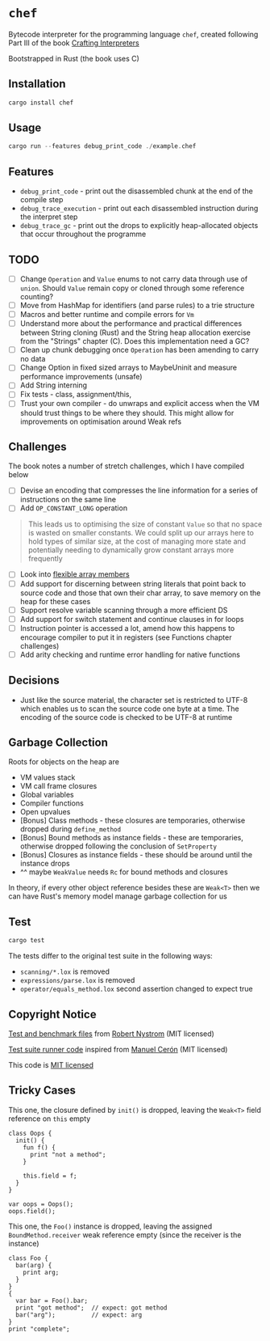 # `chef`

Bytecode interpreter for the programming language `chef`, created following Part III of the book [Crafting Interpreters](https://craftinginterpreters.com/)

Bootstrapped in Rust (the book uses C)

## Installation

```rust
cargo install chef
```

## Usage

```rust
cargo run --features debug_print_code ./example.chef
```

## Features

- `debug_print_code` - print out the disassembled chunk at the end of the compile step
- `debug_trace_execution` - print out each disassembled instruction during the interpret step
- `debug_trace_gc` - print out the drops to explicitly heap-allocated objects that occur throughout the programme

## TODO

- [ ] Change `Operation` and `Value` enums to not carry data through use of `union`. Should `Value` remain copy or cloned through some reference counting?
- [ ] Move from HashMap for identifiers (and parse rules) to a trie structure
- [ ] Macros and better runtime and compile errors for `Vm`
- [ ] Understand more about the performance and practical differences between String cloning (Rust) and the String heap allocation exercise from the "Strings" chapter (C). Does this implementation need a GC?
- [ ] Clean up chunk debugging once `Operation` has been amending to carry no data
- [ ] Change Option in fixed sized arrays to MaybeUninit and measure performance improvements (unsafe)
- [ ] Add String interning
- [ ] Fix tests - class, assignment/this,
- [ ] Trust your own compiler - do unwraps and explicit access when the VM should trust things to be where they should. This might allow for improvements on optimisation around Weak refs

## Challenges

The book notes a number of stretch challenges, which I have compiled below

- [ ] Devise an encoding that compresses the line information for a series of instructions on the same line
- [ ] Add `OP_CONSTANT_LONG` operation

> This leads us to optimising the size of constant `Value` so that no space is wasted on smaller constants. We could split up our arrays here to hold types of similar size, at the cost of managing more state and potentially needing to dynamically grow constant arrays more frequently

- [ ] Look into [flexible array members](https://en.wikipedia.org/wiki/Flexible_array_member)
- [ ] Add support for discerning between string literals that point back to source code and those that own their char array, to save memory on the heap for these cases
- [ ] Support resolve variable scanning through a more efficient DS
- [ ] Add support for switch statement and continue clauses in for loops
- [ ] Instruction pointer is accessed a lot, amend how this happens to encourage compiler to put it in registers (see Functions chapter challenges)
- [ ] Add arity checking and runtime error handling for native functions

## Decisions

- Just like the source material, the character set is restricted to UTF-8 which enables us to scan the source code one byte at a time. The encoding of the source code is checked to be UTF-8 at runtime

## Garbage Collection

Roots for objects on the heap are

- VM values stack
- VM call frame closures
- Global variables
- Compiler functions
- Open upvalues
- [Bonus] Class methods - these closures are temporaries, otherwise dropped during `define_method`
- [Bonus] Bound methods as instance fields - these are temporaries, otherwise dropped following the conclusion of `SetProperty`
- [Bonus] Closures as instance fields - these should be around until the instance drops
- ^^ maybe `WeakValue` needs `Rc` for bound methods and closures

In theory, if every other object reference besides these are `Weak<T>` then we can have Rust's memory model manage garbage collection for us

## Test

```sh
cargo test
```

The tests differ to the original test suite in the following ways:

- `scanning/*.lox` is removed
- `expressions/parse.lox` is removed
- `operator/equals_method.lox` second assertion changed to expect true

## Copyright Notice

[Test and benchmark files](./tests/suite/) from [Robert Nystrom](https://github.com/munificent/craftinginterpreters) (MIT licensed)

[Test suite runner code](./tests/run.rs) inspired from [Manuel Cerón](https://github.com/ceronman/loxido/tree/unsafe) (MIT licensed)

This code is [MIT licensed](./LICENSE)

## Tricky Cases

This one, the closure defined by `init()` is dropped, leaving the `Weak<T>` field reference on `this` empty

```
class Oops {
  init() {
    fun f() {
      print "not a method";
    }

    this.field = f;
  }
}

var oops = Oops();
oops.field();
```

This one, the `Foo()` instance is dropped, leaving the assigned `BoundMethod.receiver` weak reference empty (since the receiver is the instance)

```
class Foo {
  bar(arg) {
    print arg;
  }
}
{
  var bar = Foo().bar;
  print "got method";  // expect: got method
  bar("arg");          // expect: arg
}
print "complete";
```
